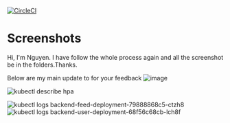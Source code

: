 [![CircleCI](https://dl.circleci.com/status-badge/img/gh/hoangthainguyen4121/udacity-project-3-cloud-dev/tree/Main.svg?style=svg)](https://dl.circleci.com/status-badge/redirect/gh/hoangthainguyen4121/udacity-project-3-cloud-dev/tree/Main)

# Screenshots
Hi, I'm Nguyen. I have follow the whole process again and all the screenshot be in the folders.Thanks.

Below are my main update to for your feedback
![image](https://user-images.githubusercontent.com/58350162/210258150-fa824c07-da2c-4055-987e-0e1a9efdb177.png)


![kubectl describe hpa](https://user-images.githubusercontent.com/58350162/210258433-3eda53c4-0c1d-4e6c-bdb2-9762480497de.PNG)

![kubectl logs backend-feed-deployment-79888868c5-ctzh8](https://user-images.githubusercontent.com/58350162/210258487-04cbf463-48a3-42f3-b78d-0efa7c8c1ad1.PNG)
![kubectl logs backend-user-deployment-68f56c68cb-lch8f](https://user-images.githubusercontent.com/58350162/210258494-38d6222a-4c25-4698-a4fa-5c417d2c1d2b.PNG)
